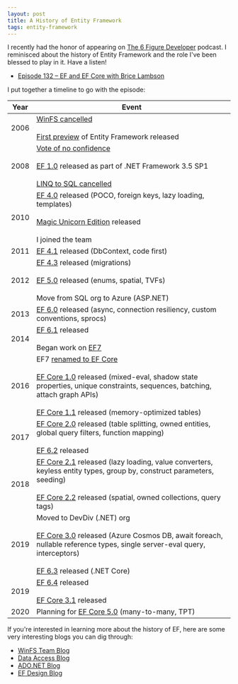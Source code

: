 ```yaml
---
layout: post
title: A History of Entity Framework
tags: entity-framework
---
```


I recently had the honor of appearing on [The 6 Figure Developer](https://6figuredev.com/) podcast. I reminisced about the history of Entity Framework and the role I've been blessed to play in it. Have a listen!

* [Episode 132 – EF and EF Core with Brice Lambson](https://6figuredev.com/podcast/episode-132-ef-an-ef-core-with-brice-lambson/)

I put together a timeline to go with the episode:

Year | Event
---- | -----
2006 | [WinFS cancelled](https://docs.microsoft.com/archive/blogs/winfs/winfs-update)<br /><br />[First preview](https://docs.microsoft.com/archive/blogs/dataaccess/ado-net-vnext-the-entity-framework-linq-and-more) of Entity Framework released
2008 | [Vote of no confidence](https://www.zdnet.com/article/testers-give-microsofts-entity-framework-a-no-confidence-vote/)<br /><br />[EF 1.0](https://docs.microsoft.com/archive/blogs/adonet/rtm-is-finally-here) released as part of .NET Framework 3.5 SP1<br /><br />[LINQ to SQL cancelled](https://docs.microsoft.com/archive/blogs/adonet/update-on-linq-to-sql-and-linq-to-entities-roadmap)
2010 | [EF 4.0](https://docs.microsoft.com/archive/blogs/adonet/entity-framework-and-linq-to-sql-additional-programming-patterns-in-ef4) released (POCO, foreign keys, lazy loading, templates)<br /><br />[Magic Unicorn Edition](https://www.hanselman.com/blog/SimpleCodeFirstWithEntityFramework4MagicUnicornFeatureCTP4.aspx) released<br /><br />I joined the team
2011 | [EF 4.1](https://docs.microsoft.com/archive/blogs/adonet/ef-4-1-released) released (DbContext, code first)
2012 | [EF 4.3](https://docs.microsoft.com/archive/blogs/adonet/ef-4-3-released) released (migrations)<br /><br />[EF 5.0](https://docs.microsoft.com/archive/blogs/adonet/ef5-released) released (enums, spatial, TVFs)<br /><br />Move from SQL org to Azure (ASP.NET)
2013 | [EF 6.0](https://docs.microsoft.com/archive/blogs/adonet/ef6-rtm-available) released (async, connection resiliency, custom conventions, sprocs)
2014 | [EF 6.1](https://docs.microsoft.com/archive/blogs/adonet/ef6-1-0-rtm-available) released<br /><br />Began work on [EF7](https://docs.microsoft.com/archive/blogs/adonet/ef7-new-platforms-new-data-stores)
2016 | EF7 [renamed to EF Core](https://www.hanselman.com/blog/ASPNET5IsDeadIntroducingASPNETCore10AndNETCore10.aspx)<br /><br />[EF Core 1.0](https://devblogs.microsoft.com/dotnet/entity-framework-core-1-0-0-available/) released (mixed-eval, shadow state properties, unique constraints, sequences, batching, attach graph APIs)<br /><br />[EF Core 1.1](https://devblogs.microsoft.com/dotnet/announcing-entity-framework-core-1-1/) released (memory-optimized tables)
2017 | [EF Core 2.0](https://devblogs.microsoft.com/dotnet/announcing-entity-framework-core-2-0/) released (table splitting, owned entities, global query filters, function mapping)<br /><br />[EF 6.2](https://devblogs.microsoft.com/dotnet/entity-framework-6-2-runtime-released/) released
2018 | [EF Core 2.1](https://devblogs.microsoft.com/dotnet/announcing-entity-framework-core-2-1/) released (lazy loading, value converters, keyless entity types, group by, construct parameters, seeding)<br /><br />[EF Core 2.2](https://devblogs.microsoft.com/dotnet/announcing-entity-framework-core-2-2/) released (spatial, owned collections, query tags)
2019 | Moved to DevDiv (.NET) org<br /><br />[EF Core 3.0](https://devblogs.microsoft.com/dotnet/announcing-ef-core-3-0-and-ef-6-3-general-availability/) released (Azure Cosmos DB, await foreach, nullable reference types, single server-eval query, interceptors)<br /><br />[EF 6.3](https://devblogs.microsoft.com/dotnet/announcing-ef-core-3-0-and-ef-6-3-general-availability/#what-s-new-in-ef-6-3) released (.NET Core)
2019 | [EF 6.4](https://devblogs.microsoft.com/dotnet/announcing-entity-framework-core-3-1-and-entity-framework-6-4/) released<br /><br />[EF Core 3.1](https://devblogs.microsoft.com/dotnet/announcing-entity-framework-core-3-1-and-entity-framework-6-4/) released
2020 | Planning for [EF Core 5.0](https://docs.microsoft.com/ef/core/what-is-new/ef-core-5.0/plan) (many-to-many, TPT)

If you're interested in learning more about the history of EF, here are some very interesting blogs you can dig through:

* [WinFS Team Blog](https://docs.microsoft.com/archive/blogs/winfs/)
* [Data Access Blog](https://docs.microsoft.com/archive/blogs/dataaccess/)
* [ADO.NET Blog](https://docs.microsoft.com/archive/blogs/adonet/)
* [EF Design Blog](https://docs.microsoft.com/archive/blogs/efdesign/)
